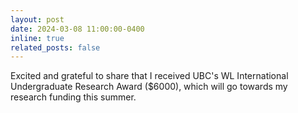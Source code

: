 ```yaml
---
layout: post
date: 2024-03-08 11:00:00-0400
inline: true
related_posts: false
---
```


Excited and grateful to share that I received UBC's WL International Undergraduate Research Award ($6000), which will go towards my research funding this summer.